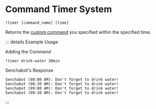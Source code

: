 # Command Timer System <Badge type="info" text="planned" />

```
!timer [command_name] [time]
```

Returns the [custom command](/twitch-bot/custom-commands) you specified within the specified time.

::: details Example Usage

Adding the Command

```
!timer drink-water 30min
```

Senchabot's Response

```
Senchabot (08:00 AM): Don't forget to drink water!
Senchabot (08:30 AM): Don't forget to drink water!
Senchabot (09:00 AM): Don't forget to drink water!
Senchabot (09:30 AM): Don't forget to drink water!
```

:::